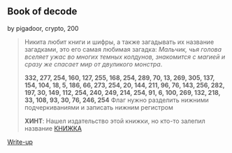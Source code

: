 ## Book of decode
by pigadoor, crypto, 200

> Никита любит книги и шифры, а также загадывать их название загадками, это его самая любимая загадка: 
> *Мальчик, чья голова вселяет ужас во многих темных колдунов, знакомится с магией и сразу же спасает мир от двуликого монстра*.
>
> **332, 277, 254, 160, 127, 255, 168, 254, 289, 70, 13, 269, 305, 137, 154, 104, 18, 5, 186, 66, 273, 254, 20, 144, 211, 96, 76, 143, 256, 282, 197, 30, 149, 112, 254, 240, 249, 214, 254, 91, 6, 100, 269, 132, 218, 33, 108, 93, 30, 76, 246, 254**
> Флаг нужно разделить нижними подчеркиваниями и записать нижним регистром
>
>**ХИНТ**: Нашел издательство этой книжки, но кто-то залепил название [КНИЖКА](book.png)

[Write-up](WRITEUP.md)
